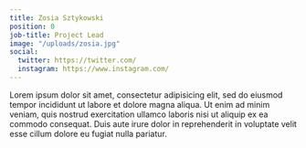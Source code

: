 ```yaml
---
title: Zosia Sztykowski
position: 0
job-title: Project Lead
image: "/uploads/zosia.jpg"
social:
  twitter: https://twitter.com/
  instagram: https://www.instagram.com/
---
```


Lorem ipsum dolor sit amet, consectetur adipisicing elit, sed do eiusmod tempor incididunt ut labore et dolore magna aliqua. Ut enim ad minim veniam, quis nostrud exercitation ullamco laboris nisi ut aliquip ex ea commodo consequat. Duis aute irure dolor in reprehenderit in voluptate velit esse cillum dolore eu fugiat nulla pariatur.